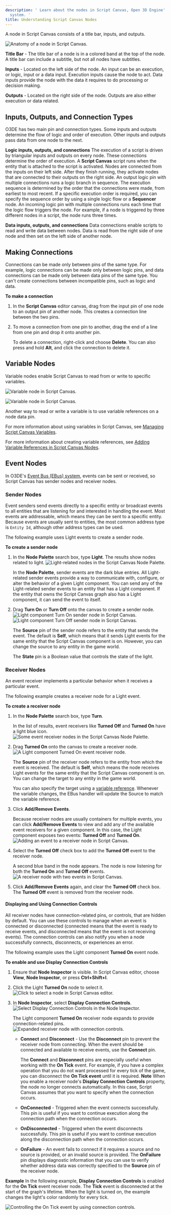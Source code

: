 ```yaml
---
description: ' Learn about the nodes in Script Canvas, Open 3D Engine''s visual scripting
  system. '
title: Understanding Script Canvas Nodes
---
```


A node in Script Canvas consists of a title bar, inputs, and outputs.

![Anatomy of a node in Script Canvas.](/images/user-guide/scripting/script-canvas/script-canvas-nodes-understanding-1.png)

**Title Bar** - The title bar of a node is in a colored band at the top of the node. A title bar can include a subtitle, but not all nodes have subtitles.

**Inputs** - Located on the left side of the node. An input can be an execution, or logic, input or a data input. Execution inputs cause the node to act. Data inputs provide the node with the data it requires to do processing or decision making.

**Outputs** - Located on the right side of the node. Outputs are also either execution or data related.

## Inputs, Outputs, and Connection Types 

O3DE has two main pin and connection types. Some inputs and outputs determine the flow of logic and order of execution. Other inputs and outputs pass data from one node to the next.

**Logic inputs, outputs, and connections**
The execution of a script is driven by triangular inputs and outputs on every node. These connections determine the order of execution. A **Script Canvas** script runs when the entity that is attached to the script is activated. Nodes are connected from the inputs on their left side. After they finish running, they activate nodes that are connected to their outputs on the right side.
An output logic pin with multiple connections runs a logic branch in sequence. The execution sequence is determined by the order that the connections were made, from earliest to most recent. If a specific execution order is required, you can specify the sequence order by using a single logic flow or a **Sequencer** node.
An incoming logic pin with multiple connections runs each time that the logic flow triggers the node. For example, if a node is triggered by three different nodes in a script, the node runs three times.

**Data inputs, outputs, and connections**
Data connections enable scripts to read and write data between nodes. Data is read from the right side of one node and then set on the left side of another node.

## Making Connections 

Connections can be made only between pins of the same type. For example, logic connections can be made only between logic pins, and data connections can be made only between data pins of the same type. You can't create connections between incompatible pins, such as logic and data.

**To make a connection**

1. In the **Script Canvas** editor canvas, drag from the input pin of one node to an output pin of another node. This creates a connection line between the two pins.

1. To move a connection from one pin to another, drag the end of a line from one pin and drop it onto another pin.

   To delete a connection, right-click and choose **Delete**. You can also press and hold **Alt**, and click the connection to delete it.

## Variable Nodes 

Variable nodes enable Script Canvas to read from or write to specific variables.

![Variable node in Script Canvas.](/images/user-guide/scripting/script-canvas/script-canvas-nodes-understanding-4.png)

![Variable node in Script Canvas.](/images/user-guide/scripting/script-canvas/script-canvas-nodes-understanding-5.png)

Another way to read or write a variable is to use variable references on a node data pin.

For more information about using variables in Script Canvas, see [Managing Script Canvas Variables](/docs/user-guide/scripting/script-canvas/managing-variables).

For more information about creating variable references, see [Adding Variable References in Script Canvas Nodes](/docs/user-guide/scripting/script-canvas/adding-variable-references).

## Event Nodes 

In O3DE's [Event Bus (EBus) system](/docs/user-guide/engine/ebus/), events can be sent or received, so Script Canvas has sender nodes and receiver nodes.

### Sender Nodes 

Event senders send events directly to a specific entity or broadcast events to all entities that are listening for and interested in handling the event. Most events are addressable, which means they can be sent to a specific entity. Because events are usually sent to entities, the most common address type is `Entity Id`, although other address types can be used.

The following example uses Light events to create a sender node.

**To create a sender node**

1. In the **Node Palette** search box, type **Light**. The results show nodes related to light.
![Light-related nodes in the Script Canvas Node Palette.](/images/user-guide/scripting/script-canvas/script-canvas-nodes-understanding-6.png)

   In the **Node Palette**, sender events are the dark blue entries. All Light-related sender events provide a way to communicate with, configure, or alter the behavior of a given Light component. You can send any of the Light-related sender events to an entity that has a Light component. If the entity that owns the Script Canvas graph also has a Light component, it can send the event to itself.

1. Drag **Turn On** or **Turn Off** onto the canvas to create a sender node.
![Light component Turn On sender node in Script Canvas.](/images/user-guide/scripting/script-canvas/script-canvas-nodes-understanding-7.png)
![Light component Turn Off sender node in Script Canvas.](/images/user-guide/scripting/script-canvas/script-canvas-nodes-understanding-8.png)

   The **Source** pin of the sender node refers to the entity that sends the event. The default is **Self**, which means that it sends Light events for the same entity that the Script Canvas component is on. However, you can change the source to any entity in the game world.

   The **State** pin is a Boolean value that controls the state of the light.

### Receiver Nodes 

An event receiver implements a particular behavior when it receives a particular event.

The following example creates a receiver node for a Light event.

**To create a receiver node**

1. In the **Node Palette** search box, type **Turn**.

   In the list of results, event receivers like **Turned Off** and **Turned On** have a light blue icon.
![Some event receiver nodes in the Script Canvas Node Palette.](/images/user-guide/scripting/script-canvas/script-canvas-nodes-understanding-9.png)

1. Drag **Turned On** onto the canvas to create a receiver node.
![A Light component Turned On event receiver node.](/images/user-guide/scripting/script-canvas/script-canvas-nodes-understanding-10.png)

   The **Source** pin of the receiver node refers to the entity from which the event is received. The default is **Self**, which means the node receives Light events for the same entity that the Script Canvas component is on. You can change the target to any entity in the game world.

   You can also specify the target using a [variable reference](/docs/user-guide/scripting/script-canvas/adding-variable-references). Whenever the variable changes, the EBus handler will update the Source to match the variable reference.

1. Click **Add/Remove Events**.

   Because receiver nodes are usually containers for multiple events, you can click **Add/Remove Events** to view and add any of the available event receivers for a given component. In this case, the Light component exposes two events: **Turned Off** and **Turned On**.
![Adding an event to a receiver node in Script Canvas.](/images/user-guide/scripting/script-canvas/script-canvas-nodes-understanding-11.png)

1. Select the **Turned Off** check box to add the **Turned Off** event to the receiver node.

   A second blue band in the node appears. The node is now listening for both the **Turned On** and **Turned Off** events.
![A receiver node with two events in Script Canvas.](/images/user-guide/scripting/script-canvas/script-canvas-nodes-understanding-12.png)

1. Click **Add/Remove Events** again, and clear the **Turned Off** check box. The **Turned Off** event is removed from the receiver node.

#### Displaying and Using Connection Controls 

All receiver nodes have connection-related pins, or controls, that are hidden by default. You can use these controls to manage when an event is connected or disconnected (connected means that the event is ready to receive events, and disconnected means that the event is not receiving events). The connection controls can also notify you when a node successfully connects, disconnects, or experiences an error.

The following example uses the Light component **Turned On** event node.

**To enable and use Display Connection Controls**

1. Ensure that **Node Inspector** is visible. In Script Canvas editor, choose **View**, **Node Inspector**, or press **Ctrl+Shift+I**.

1. Click the Light **Turned On** node to select it.
![Click to select a node in Script Canvas editor.](/images/user-guide/scripting/script-canvas/script-canvas-nodes-understanding-13.png)

1. In **Node Inspector**, select **Display Connection Controls**.
![Select Display Connection Controls in the Node Inspector.](/images/user-guide/scripting/script-canvas/script-canvas-nodes-understanding-14.png)

   The Light component **Turned On** receiver node expands to provide connection-related pins.
![Expanded receiver node with connection controls.](/images/user-guide/scripting/script-canvas/script-canvas-nodes-understanding-15.png)
   + **Connect** and **Disconnect** - Use the **Disconnect** pin to prevent the receiver node from connecting. When the event should be connected and available to receive events, use the **Connect** pin.

     The **Connect** and **Disconnect** pins are especially useful when working with the **On Tick** event. For example, if you have a complex operation that you do not want processed for every tick of the game, you can disconnect the **On Tick event** until it is required.
**Note**
When you enable a receiver node's **Display Connection Controls** property, the node no longer connects automatically. In this case, Script Canvas assumes that you want to specify when the connection occurs.
   + **OnConnected** - Triggered when the event connects successfully. This pin is useful if you want to continue execution along the connection path when the connection occurs.
   + **OnDisconnected** - Triggered when the event disconnects successfully. This pin is useful if you want to continue execution along the disconnection path when the connection occurs.
   + **OnFailure** - An event fails to connect if it requires a source and no source is provided, or an invalid source is provided. The **OnFailure** pin displays diagnostic information that you can use to verify whether address data was correctly specified to the **Source** pin of the receiver node.

**Example**
In the following example, **Display Connection Controls** is enabled for the **On Tick** event receiver node. The **Tick** event is disconnected at the start of the graph's lifetime. When the light is turned on, the example changes the light's color randomly for every tick.

![Controlling the On Tick event by using connection controls.](/images/user-guide/scripting/script-canvas/script-canvas-nodes-understanding-16.png)
